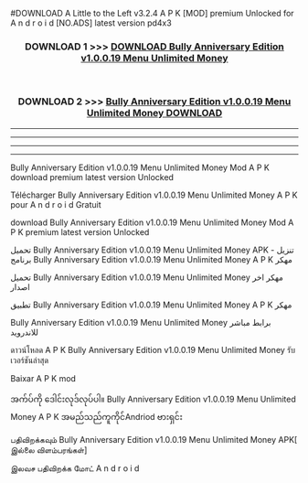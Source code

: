#DOWNLOAD A Little to the Left v3.2.4 A P K [MOD] premium Unlocked for A n d r o i d [NO.ADS] latest version pd4x3 



<div align="center">

<h3>DOWNLOAD 1 >>> <a href="https://downloadmod1.web.app/?judul=Bully Anniversary Edition v1.0.0.19   Menu Unlimited Money ">DOWNLOAD Bully Anniversary Edition v1.0.0.19   Menu Unlimited Money </a></h3><br>

<h3>DOWNLOAD 2 >>> <a href="https://downloadmod1.web.app/?judul=Bully Anniversary Edition v1.0.0.19   Menu Unlimited Money ">Bully Anniversary Edition v1.0.0.19   Menu Unlimited Money  DOWNLOAD </a></h3>

</div>


----------------------------------------------------------

----------------------------------------------------------

----------------------------------------------------------

----------------------------------------------------------


Bully Anniversary Edition v1.0.0.19   Menu Unlimited Money  Mod A P K download premium latest version Unlocked

Télécharger Bully Anniversary Edition v1.0.0.19   Menu Unlimited Money  A P K pour A n d r o i d Gratuit

download Bully Anniversary Edition v1.0.0.19   Menu Unlimited Money  Mod A P K premium latest version Unlocked

تحميل Bully Anniversary Edition v1.0.0.19   Menu Unlimited Money  APK - تنزيل برنامج Bully Anniversary Edition v1.0.0.19   Menu Unlimited Money  A P K مهكر

تحميل Bully Anniversary Edition v1.0.0.19   Menu Unlimited Money  مهكر اخر اصدار

تطبيق Bully Anniversary Edition v1.0.0.19   Menu Unlimited Money  A P K مهكر

Bully Anniversary Edition v1.0.0.19   Menu Unlimited Money  برابط مباشر للاندرويد

ดาวน์โหลด A P K Bully Anniversary Edition v1.0.0.19   Menu Unlimited Money  รับเวอร์ชันล่าสุด

Baixar A P K mod

အက်ပ်ကို ဒေါင်းလုဒ်လုပ်ပါ။ Bully Anniversary Edition v1.0.0.19   Menu Unlimited Money  A P K အမည်သည်ကူကိုင်Andriod ဗားရှင်း

பதிவிறக்கவும் Bully Anniversary Edition v1.0.0.19   Menu Unlimited Money  APK[ இல்லை விளம்பரங்கள்] 
 
இலவச பதிவிறக்க மோட் A n d r o i d



